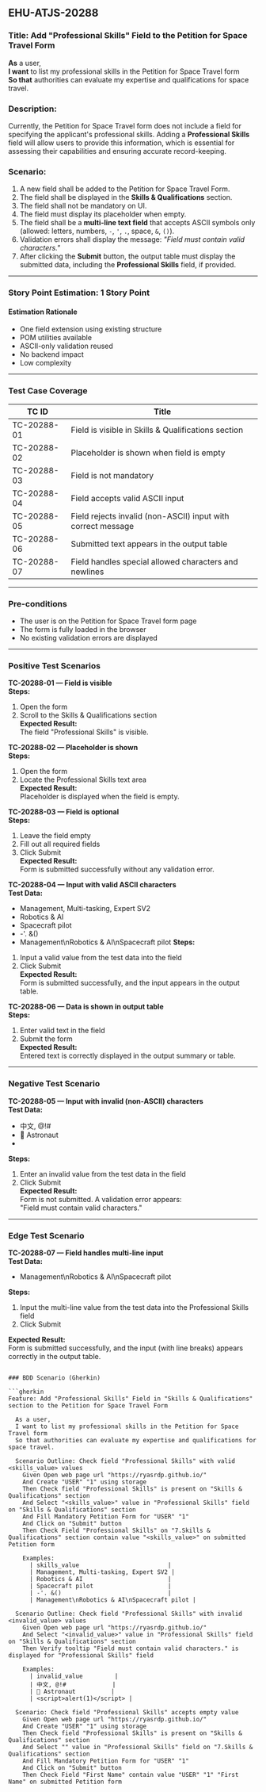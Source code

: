 ## EHU-ATJS-20288

### Title: Add "Professional Skills" Field to the Petition for Space Travel Form

**As** a user,  
**I want** to list my professional skills in the Petition for Space Travel form  
**So that** authorities can evaluate my expertise and qualifications for space travel.

### Description:
Currently, the Petition for Space Travel form does not include a field for specifying the applicant's professional skills. Adding a **Professional Skills** field will allow users to provide this information, which is essential for assessing their capabilities and ensuring accurate record-keeping.

### Scenario:
1. A new field shall be added to the Petition for Space Travel Form.
2. The field shall be displayed in the **Skills & Qualifications** section.
3. The field shall not be mandatory on UI.
4. The field must display its placeholder when empty.
5. The field shall be a **multi-line text field** that accepts ASCII symbols only (allowed: letters, numbers, `-`, `'`, `.`, space, `&`, `()`).
6. Validation errors shall display the message: *"Field must contain valid characters."*
7. After clicking the **Submit** button, the output table must display the submitted data, including the **Professional Skills** field, if provided.

---

### Story Point Estimation: 1 Story Point

#### Estimation Rationale

- One field extension using existing structure
- POM utilities available
- ASCII-only validation reused
- No backend impact
- Low complexity

---

### Test Case Coverage

| TC ID        | Title                                                             |
|--------------|-------------------------------------------------------------------|
| TC-20288-01  | Field is visible in Skills & Qualifications section               |
| TC-20288-02  | Placeholder is shown when field is empty                          |
| TC-20288-03  | Field is not mandatory                                            |
| TC-20288-04  | Field accepts valid ASCII input                                   |
| TC-20288-05  | Field rejects invalid (non-ASCII) input with correct message      |
| TC-20288-06  | Submitted text appears in the output table                        |
| TC-20288-07  | Field handles special allowed characters and newlines             |

---

### Pre-conditions

- The user is on the Petition for Space Travel form page  
- The form is fully loaded in the browser  
- No existing validation errors are displayed  

---

### Positive Test Scenarios

**TC-20288-01 — Field is visible**  
**Steps:**  
1. Open the form  
2. Scroll to the Skills & Qualifications section  
**Expected Result:**  
The field "Professional Skills" is visible.

**TC-20288-02 — Placeholder is shown**  
**Steps:**  
1. Open the form  
2. Locate the Professional Skills text area  
**Expected Result:**  
Placeholder is displayed when the field is empty.

**TC-20288-03 — Field is optional**  
**Steps:**  
1. Leave the field empty  
2. Fill out all required fields  
3. Click Submit  
**Expected Result:**  
Form is submitted successfully without any validation error.

**TC-20288-04 — Input with valid ASCII characters**  
**Test Data:**  
- Management, Multi-tasking, Expert SV2
- Robotics & AI  
- Spacecraft pilot  
- -'. &()  
- Management\nRobotics & AI\nSpacecraft pilot
**Steps:**  
1. Input a valid value from the test data into the field  
2. Click Submit  
**Expected Result:**  
Form is submitted successfully, and the input appears in the output table.

**TC-20288-06 — Data is shown in output table**  
**Steps:**  
1. Enter valid text in the field  
2. Submit the form  
**Expected Result:**  
Entered text is correctly displayed in the output summary or table.

---

### Negative Test Scenario

**TC-20288-05 — Input with invalid (non-ASCII) characters**  
**Test Data:**  
- 中文, @!#  
- 🚀 Astronaut  
- <script>alert(1)</script>  
**Steps:**  
1. Enter an invalid value from the test data in the field  
2. Click Submit  
**Expected Result:**  
Form is not submitted. A validation error appears:  
"Field must contain valid characters."

---

### Edge Test Scenario

**TC-20288-07 — Field handles multi-line input**  
**Test Data:**  
- Management\nRobotics & AI\nSpacecraft pilot

**Steps:**  
1. Input the multi-line value from the test data into the Professional Skills field  
2. Click Submit

**Expected Result:**  
Form is submitted successfully, and the input (with line breaks) appears correctly in the output table.

```

### BDD Scenario (Gherkin)

```gherkin
Feature: Add "Professional Skills" Field in "Skills & Qualifications" section to the Petition for Space Travel Form

  As a user,
  I want to list my professional skills in the Petition for Space Travel form
  So that authorities can evaluate my expertise and qualifications for space travel.

  Scenario Outline: Check field "Professional Skills" with valid <skills_value> values
    Given Open web page url "https://ryasrdp.github.io/"
    And Create "USER" "1" using storage
    Then Check field "Professional Skills" is present on "Skills & Qualifications" section
    And Select "<skills_value>" value in "Professional Skills" field on "Skills & Qualifications" section
    And Fill Mandatory Petition Form for "USER" "1"
    And Click on "Submit" button
    Then Check Field "Professional Skills" on "7.Skills & Qualifications" section contain value "<skills_value>" on submitted Petition form

    Examples:
      | skills_value                         |
      | Management, Multi-tasking, Expert SV2 |
      | Robotics & AI                        |
      | Spacecraft pilot                     |
      | -'. &()                              |
      | Management\nRobotics & AI\nSpacecraft pilot |

  Scenario Outline: Check field "Professional Skills" with invalid <invalid_value> values
    Given Open web page url "https://ryasrdp.github.io/"
    And Select "<invalid_value>" value in "Professional Skills" field on "Skills & Qualifications" section
    Then Verify tooltip "Field must contain valid characters." is displayed for "Professional Skills" field

    Examples:
      | invalid_value         |
      | 中文, @!#             |
      | 🚀 Astronaut          |
      | <script>alert(1)</script> |

  Scenario: Check field "Professional Skills" accepts empty value
    Given Open web page url "https://ryasrdp.github.io/"
    And Create "USER" "1" using storage
    Then Check field "Professional Skills" is present on "Skills & Qualifications" section
    And Select "" value in "Professional Skills" field on "7.Skills & Qualifications" section
    And Fill Mandatory Petition Form for "USER" "1"
    And Click on "Submit" button
    Then Check Field "First Name" contain value "USER" "1" "First Name" on submitted Petition form
```